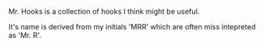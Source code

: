 Mr. Hooks is a collection of hooks I think might be useful.

It's name is derived from my initials 'MRR' which are often miss intepreted as 'Mr. R'.
